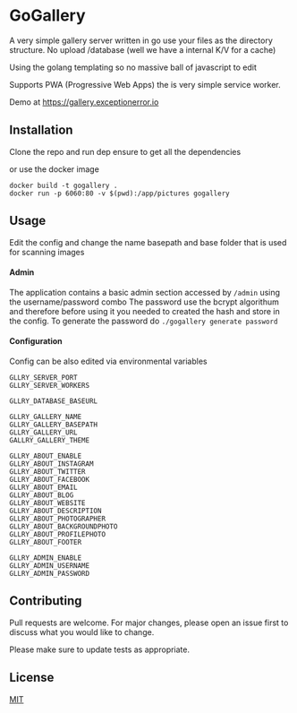 # GoGallery

A very simple gallery server written in go use your files as the directory structure. No upload /database (well we have a internal K/V for a cache)

Using the golang templating so no massive ball of javascript to edit

Supports PWA (Progressive Web Apps) the is very simple service worker.

Demo at https://gallery.exceptionerror.io 

## Installation

Clone the repo and run dep ensure to get all the dependencies

or use the docker image
```
docker build -t gogallery .
docker run -p 6060:80 -v $(pwd):/app/pictures gogallery
```

## Usage

Edit the config and change the name basepath and base folder that is used for scanning images

#### Admin
The application contains a basic admin section accessed by `/admin` using the username/password combo
The password use the bcrypt algorithum and therefore before using it you needed to created the hash and store in the config.
To generate the password do  `./gogallery generate password` 

#### Configuration 
Config can be also edited via environmental variables
 

```
GLLRY_SERVER_PORT
GLLRY_SERVER_WORKERS

GLLRY_DATABASE_BASEURL

GLLRY_GALLERY_NAME
GLLRY_GALLERY_BASEPATH
GLLRY_GALLERY_URL
GALLRY_GALLERY_THEME

GLLRY_ABOUT_ENABLE
GLLRY_ABOUT_INSTAGRAM
GLLRY_ABOUT_TWITTER
GLLRY_ABOUT_FACEBOOK
GLLRY_ABOUT_EMAIL
GLLRY_ABOUT_BLOG
GLLRY_ABOUT_WEBSITE
GLLRY_ABOUT_DESCRIPTION
GLLRY_ABOUT_PHOTOGRAPHER
GLLRY_ABOUT_BACKGROUNDPHOTO
GLLRY_ABOUT_PROFILEPHOTO
GLLRY_ABOUT_FOOTER

GLLRY_ADMIN_ENABLE
GLLRY_ADMIN_USERNAME
GLLRY_ADMIN_PASSWORD

```



## Contributing
Pull requests are welcome. For major changes, please open an issue first to discuss what you would like to change.

Please make sure to update tests as appropriate.

## License
[MIT](https://choosealicense.com/licenses/mit/)
